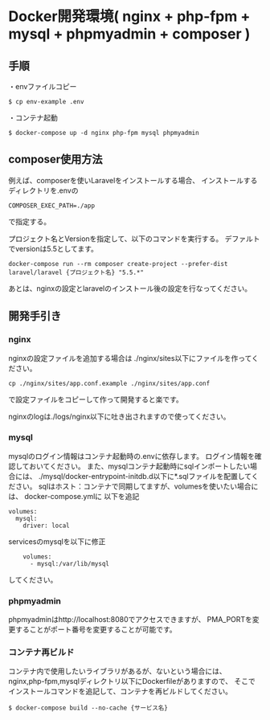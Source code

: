 # Docker開発環境( nginx + php-fpm + mysql + phpmyadmin + composer )

## 手順
・envファイルコピー
```
$ cp env-example .env
```
・コンテナ起動
```
$ docker-compose up -d nginx php-fpm mysql phpmyadmin
```

## composer使用方法
例えば、composerを使いLaravelをインストールする場合、
インストールするディレクトリを.envの
```
COMPOSER_EXEC_PATH=./app
```
で指定する。

プロジェクト名とVersionを指定して、以下のコマンドを実行する。
デファルトでversionは5.5としてます。
```
docker-compose run --rm composer create-project --prefer-dist laravel/laravel {プロジェクト名} "5.5.*"
```

あとは、nginxの設定とlaravelのインストール後の設定を行なってください。

## 開発手引き
### nginx
nginxの設定ファイルを追加する場合は
./nginx/sites以下にファイルを作ってください。
```
cp ./nginx/sites/app.conf.example ./nginx/sites/app.conf
```
で設定ファイルをコピーして作って開発すると楽です。

nginxのlogは./logs/nginx以下に吐き出されますので使ってください。

### mysql
mysqlのログイン情報はコンテナ起動時の.envに依存します。
ログイン情報を確認しておいてください。
また、mysqlコンテナ起動時にsqlインポートしたい場合には、
./mysql/docker-entrypoint-initdb.d以下に*.sqlファイルを配置してください。
sqlはホスト：コンテナで同期してますが、volumesを使いたい場合には、
docker-compose.ymlに
以下を追記
```
volumes:
  mysql:
    driver: local
```
servicesのmysqlを以下に修正
```
    volumes:
      - mysql:/var/lib/mysql
```
してください。

### phpmyadmin
phpmyadminはhttp://localhost:8080でアクセスできますが、
PMA_PORTを変更することがポート番号を変更することが可能です。

### コンテナ再ビルド
コンテナ内で使用したいライブラリがあるが、ないという場合には、
nginx,php-fpm,mysqlディレクトリ以下にDockerfileがありますので、
そこでインストールコマンドを追記して、コンテナを再ビルドしてください。
```
$ docker-compose build --no-cache {サービス名}
```